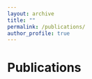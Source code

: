 ```yaml
---
layout: archive
title: ""
permalink: /publications/
author_profile: true
---
```


Publications
====
